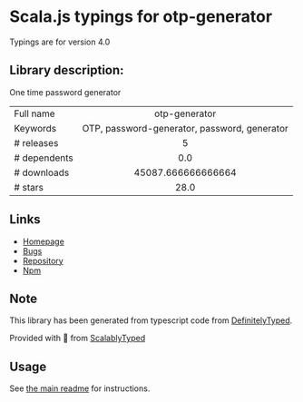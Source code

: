 
# Scala.js typings for otp-generator

Typings are for version 4.0

## Library description:
One time password generator

|                    |                 |
| ------------------ | :-------------: |
| Full name          | otp-generator |
| Keywords           | OTP, password-generator, password, generator |
| # releases         | 5 |
| # dependents       | 0.0 |
| # downloads        | 45087.666666666664 |
| # stars            | 28.0 |

## Links
- [Homepage](https://github.com/Maheshkumar-Kakade/otp-generator#readme)
- [Bugs](https://github.com/Maheshkumar-Kakade/otp-generator/issues)
- [Repository](https://github.com/Maheshkumar-Kakade/otp-generator)
- [Npm](https://www.npmjs.com/package/otp-generator)
    


## Note
This library has been generated from typescript code from [DefinitelyTyped](https://definitelytyped.org).

Provided with :purple_heart: from [ScalablyTyped](https://github.com/oyvindberg/ScalablyTyped)

## Usage
See [the main readme](../../readme.md) for instructions.


